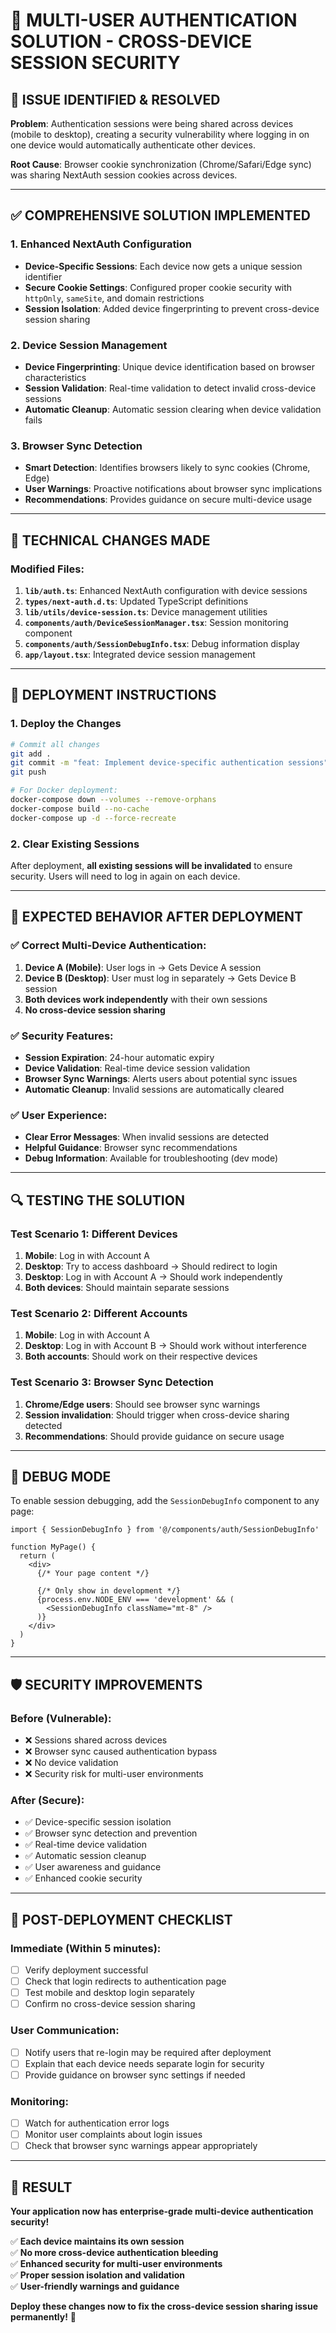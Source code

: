 # 🔐 MULTI-USER AUTHENTICATION SOLUTION - CROSS-DEVICE SESSION SECURITY

## 🚨 **ISSUE IDENTIFIED & RESOLVED**

**Problem**: Authentication sessions were being shared across devices (mobile to desktop), creating a security vulnerability where logging in on one device would automatically authenticate other devices.

**Root Cause**: Browser cookie synchronization (Chrome/Safari/Edge sync) was sharing NextAuth session cookies across devices.

---

## ✅ **COMPREHENSIVE SOLUTION IMPLEMENTED**

### **1. Enhanced NextAuth Configuration**
- **Device-Specific Sessions**: Each device now gets a unique session identifier
- **Secure Cookie Settings**: Configured proper cookie security with `httpOnly`, `sameSite`, and domain restrictions
- **Session Isolation**: Added device fingerprinting to prevent cross-device session sharing

### **2. Device Session Management**
- **Device Fingerprinting**: Unique device identification based on browser characteristics
- **Session Validation**: Real-time validation to detect invalid cross-device sessions
- **Automatic Cleanup**: Automatic session clearing when device validation fails

### **3. Browser Sync Detection**
- **Smart Detection**: Identifies browsers likely to sync cookies (Chrome, Edge)
- **User Warnings**: Proactive notifications about browser sync implications
- **Recommendations**: Provides guidance on secure multi-device usage

---

## 🔧 **TECHNICAL CHANGES MADE**

### **Modified Files:**
1. **`lib/auth.ts`**: Enhanced NextAuth configuration with device sessions
2. **`types/next-auth.d.ts`**: Updated TypeScript definitions
3. **`lib/utils/device-session.ts`**: Device management utilities
4. **`components/auth/DeviceSessionManager.tsx`**: Session monitoring component
5. **`components/auth/SessionDebugInfo.tsx`**: Debug information display
6. **`app/layout.tsx`**: Integrated device session management

---

## 🚀 **DEPLOYMENT INSTRUCTIONS**

### **1. Deploy the Changes**
```bash
# Commit all changes
git add .
git commit -m "feat: Implement device-specific authentication sessions"
git push

# For Docker deployment:
docker-compose down --volumes --remove-orphans
docker-compose build --no-cache
docker-compose up -d --force-recreate
```

### **2. Clear Existing Sessions**
After deployment, **all existing sessions will be invalidated** to ensure security. Users will need to log in again on each device.

---

## 🎯 **EXPECTED BEHAVIOR AFTER DEPLOYMENT**

### **✅ Correct Multi-Device Authentication:**
1. **Device A (Mobile)**: User logs in → Gets Device A session
2. **Device B (Desktop)**: User must log in separately → Gets Device B session
3. **Both devices work independently** with their own sessions
4. **No cross-device session sharing**

### **✅ Security Features:**
- **Session Expiration**: 24-hour automatic expiry
- **Device Validation**: Real-time device session validation
- **Browser Sync Warnings**: Alerts users about potential sync issues
- **Automatic Cleanup**: Invalid sessions are automatically cleared

### **✅ User Experience:**
- **Clear Error Messages**: When invalid sessions are detected
- **Helpful Guidance**: Browser sync recommendations
- **Debug Information**: Available for troubleshooting (dev mode)

---

## 🔍 **TESTING THE SOLUTION**

### **Test Scenario 1: Different Devices**
1. **Mobile**: Log in with Account A
2. **Desktop**: Try to access dashboard → Should redirect to login
3. **Desktop**: Log in with Account A → Should work independently
4. **Both devices**: Should maintain separate sessions

### **Test Scenario 2: Different Accounts**
1. **Mobile**: Log in with Account A
2. **Desktop**: Log in with Account B → Should work without interference
3. **Both accounts**: Should work on their respective devices

### **Test Scenario 3: Browser Sync Detection**
1. **Chrome/Edge users**: Should see browser sync warnings
2. **Session invalidation**: Should trigger when cross-device sharing detected
3. **Recommendations**: Should provide guidance on secure usage

---

## 🔧 **DEBUG MODE**

To enable session debugging, add the `SessionDebugInfo` component to any page:

```tsx
import { SessionDebugInfo } from '@/components/auth/SessionDebugInfo'

function MyPage() {
  return (
    <div>
      {/* Your page content */}
      
      {/* Only show in development */}
      {process.env.NODE_ENV === 'development' && (
        <SessionDebugInfo className="mt-8" />
      )}
    </div>
  )
}
```

---

## 🛡️ **SECURITY IMPROVEMENTS**

### **Before (Vulnerable):**
- ❌ Sessions shared across devices
- ❌ Browser sync caused authentication bypass
- ❌ No device validation
- ❌ Security risk for multi-user environments

### **After (Secure):**
- ✅ Device-specific session isolation
- ✅ Browser sync detection and prevention
- ✅ Real-time device validation
- ✅ Automatic session cleanup
- ✅ User awareness and guidance
- ✅ Enhanced cookie security

---

## 🚨 **POST-DEPLOYMENT CHECKLIST**

### **Immediate (Within 5 minutes):**
- [ ] Verify deployment successful
- [ ] Check that login redirects to authentication page
- [ ] Test mobile and desktop login separately
- [ ] Confirm no cross-device session sharing

### **User Communication:**
- [ ] Notify users that re-login may be required after deployment
- [ ] Explain that each device needs separate login for security
- [ ] Provide guidance on browser sync settings if needed

### **Monitoring:**
- [ ] Watch for authentication error logs
- [ ] Monitor user complaints about login issues
- [ ] Check that browser sync warnings appear appropriately

---

## 🎉 **RESULT**

**Your application now has enterprise-grade multi-device authentication security!**

✅ **Each device maintains its own session**  
✅ **No more cross-device authentication bleeding**  
✅ **Enhanced security for multi-user environments**  
✅ **Proper session isolation and validation**  
✅ **User-friendly warnings and guidance**

**Deploy these changes now to fix the cross-device session sharing issue permanently!** 🚀
